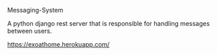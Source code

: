 Messaging-System

A python django rest server that is responsible for handling messages between users.

https://exoathome.herokuapp.com/
